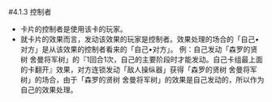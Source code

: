 #4.1.3        控制者
* 卡片的控制者是使用该卡的玩家。
* 就卡片的效果而言，发动该效果的玩家是控制者。效果处理的场合的「自己•对方」是从该效果的控制者看来的「自己•对方」。
例：自己发动「森罗的贤树 舍曼将军树」的『1回合1次，自己的主要阶段时才能发动。自己卡组最上面的卡翻开』效果，对方连锁发动「敌人操纵器」获得「森罗的贤树 舍曼将军树」的场合，由于「森罗的贤树 舍曼将军树」的效果是自己发动的，所以作为自己的效果处理。
